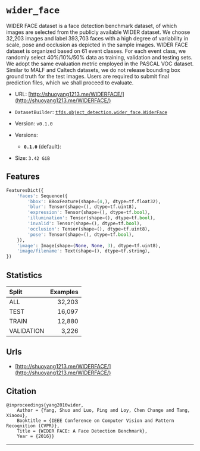 <div itemscope itemtype="http://schema.org/Dataset">
  <div itemscope itemprop="includedInDataCatalog" itemtype="http://schema.org/DataCatalog">
    <meta itemprop="name" content="TensorFlow Datasets" />
  </div>

  <meta itemprop="name" content="wider_face" />
  <meta itemprop="description" content="&#10;WIDER FACE dataset is a face detection benchmark dataset, of which images are &#10;selected from the publicly available WIDER dataset. We choose 32,203 images and &#10;label 393,703 faces with a high degree of variability in scale, pose and &#10;occlusion as depicted in the sample images. WIDER FACE dataset is organized &#10;based on 61 event classes. For each event class, we randomly select 40%/10%/50% &#10;data as training, validation and testing sets. We adopt the same evaluation &#10;metric employed in the PASCAL VOC dataset. Similar to MALF and Caltech datasets,&#10;we do not release bounding box ground truth for the test images. Users are &#10;required to submit final prediction files, which we shall proceed to evaluate.&#10;&#10;&#10;To use this dataset:&#10;&#10;```python&#10;import tensorflow_datasets as tfds&#10;&#10;ds = tfds.load('wider_face', split='train')&#10;for ex in ds.take(4):&#10;  print(ex)&#10;```&#10;&#10;See [the guide](https://www.tensorflow.org/datasets/overview) for more&#10;informations on [tensorflow_datasets](https://www.tensorflow.org/datasets).&#10;&#10;" />
  <meta itemprop="url" content="https://www.tensorflow.org/datasets/catalog/wider_face" />
  <meta itemprop="sameAs" content="http://shuoyang1213.me/WIDERFACE/" />
  <meta itemprop="citation" content="&#10;@inproceedings{yang2016wider,&#10;    Author = {Yang, Shuo and Luo, Ping and Loy, Chen Change and Tang, Xiaoou},&#10; Booktitle = {IEEE Conference on Computer Vision and Pattern Recognition (CVPR)},&#10;   Title = {WIDER FACE: A Face Detection Benchmark},&#10;  Year = {2016}}&#10;" />
</div>

# `wider_face`

WIDER FACE dataset is a face detection benchmark dataset, of which images are
selected from the publicly available WIDER dataset. We choose 32,203 images and
label 393,703 faces with a high degree of variability in scale, pose and
occlusion as depicted in the sample images. WIDER FACE dataset is organized
based on 61 event classes. For each event class, we randomly select 40%/10%/50%
data as training, validation and testing sets. We adopt the same evaluation
metric employed in the PASCAL VOC dataset. Similar to MALF and Caltech datasets,
we do not release bounding box ground truth for the test images. Users are
required to submit final prediction files, which we shall proceed to evaluate.

*   URL: [http://shuoyang1213.me/WIDERFACE/](http://shuoyang1213.me/WIDERFACE/)
*   `DatasetBuilder`:
    [`tfds.object_detection.wider_face.WiderFace`](https://github.com/tensorflow/datasets/tree/master/tensorflow_datasets/object_detection/wider_face.py)
*   Version: `v0.1.0`
*   Versions:

    *   **`0.1.0`** (default):

*   Size: `3.42 GiB`

## Features
```python
FeaturesDict({
    'faces': Sequence({
        'bbox': BBoxFeature(shape=(4,), dtype=tf.float32),
        'blur': Tensor(shape=(), dtype=tf.uint8),
        'expression': Tensor(shape=(), dtype=tf.bool),
        'illumination': Tensor(shape=(), dtype=tf.bool),
        'invalid': Tensor(shape=(), dtype=tf.bool),
        'occlusion': Tensor(shape=(), dtype=tf.uint8),
        'pose': Tensor(shape=(), dtype=tf.bool),
    }),
    'image': Image(shape=(None, None, 3), dtype=tf.uint8),
    'image/filename': Text(shape=(), dtype=tf.string),
})
```

## Statistics

Split      | Examples
:--------- | -------:
ALL        | 32,203
TEST       | 16,097
TRAIN      | 12,880
VALIDATION | 3,226

## Urls

*   [http://shuoyang1213.me/WIDERFACE/](http://shuoyang1213.me/WIDERFACE/)

## Citation

```
@inproceedings{yang2016wider,
    Author = {Yang, Shuo and Luo, Ping and Loy, Chen Change and Tang, Xiaoou},
    Booktitle = {IEEE Conference on Computer Vision and Pattern Recognition (CVPR)},
    Title = {WIDER FACE: A Face Detection Benchmark},
    Year = {2016}}
```

--------------------------------------------------------------------------------
